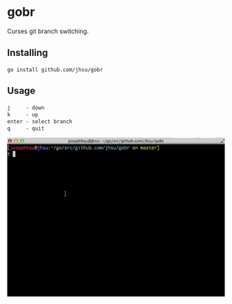# gobr

Curses git branch switching.

## Installing

```
go install github.com/jhsu/gobr
```

## Usage

```
j     - down
k     - up
enter - select branch
q     - quit
```

![example](gobr.gif)
